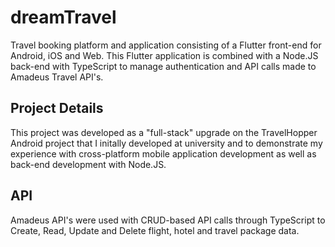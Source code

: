 # dreamTravel

Travel booking platform and application consisting of a Flutter front-end for Android, iOS and Web. This Flutter application is combined with a Node.JS back-end with TypeScript to manage authentication and API calls made to Amadeus Travel API's.


## Project Details

This project was developed as a "full-stack" upgrade on the TravelHopper Android project that I initally developed at university and to demonstrate my experience with cross-platform mobile application development as well as back-end development with Node.JS.


## API

Amadeus API's were used with CRUD-based API calls through TypeScript to Create, Read, Update and Delete flight, hotel and travel package data.



